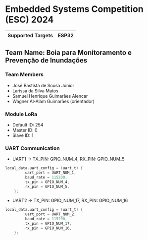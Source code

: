 # Embedded Systems Competition (ESC) 2024

| Supported Targets | ESP32 |
| ----------------- | ----- |

## Team Name: Boia para Monitoramento e Prevenção de Inundações

### Team Members

- José Bastista de Sousa Júnior
- Larissa da Silva Matos
- Samuel Henrique Guimarães Alencar
- Wagner Al-Alam Guimarães (orientador)

### Module LoRa

- Default ID: 254
- Master ID: 0
- Slave ID: 1

### UART Communication

- UART1 -> TX_PIN: GPIO_NUM_4, RX_PIN: GPIO_NUM_5

```c
local_data.uart_config = (uart_t) {
        .uart_port = UART_NUM_1,
        .baud_rate = 115200,
        .tx_pin = GPIO_NUM_4,
        .rx_pin = GPIO_NUM_5,
    };
```

- UART2 -> TX_PIN: GPIO_NUM_17, RX_PIN: GPIO_NUM_16

```c
local_data.uart_config = (uart_t) {
        .uart_port = UART_NUM_2,
        .baud_rate = 115200,
        .tx_pin = GPIO_NUM_17,
        .rx_pin = GPIO_NUM_16,
    };
```
